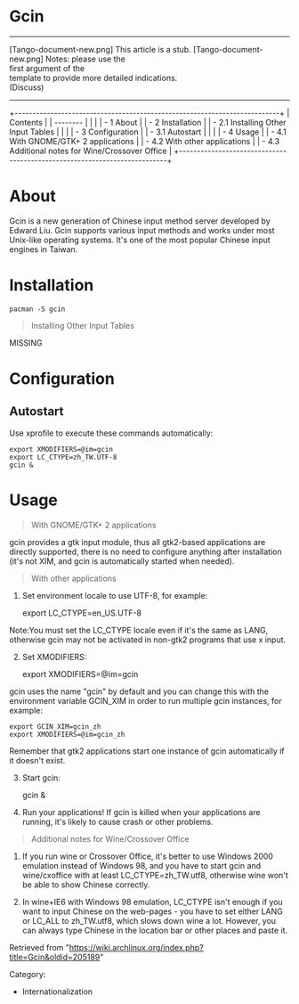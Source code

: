 Gcin
====

  ------------------------ ------------------------ ------------------------
  [Tango-document-new.png] This article is a stub.  [Tango-document-new.png]
                           Notes: please use the    
                           first argument of the    
                           template to provide more 
                           detailed indications.    
                           (Discuss)                
  ------------------------ ------------------------ ------------------------

+--------------------------------------------------------------------------+
| Contents                                                                 |
| --------                                                                 |
|                                                                          |
| -   1 About                                                              |
| -   2 Installation                                                       |
|     -   2.1 Installing Other Input Tables                                |
|                                                                          |
| -   3 Configuration                                                      |
|     -   3.1 Autostart                                                    |
|                                                                          |
| -   4 Usage                                                              |
|     -   4.1 With GNOME/GTK+ 2 applications                               |
|     -   4.2 With other applications                                      |
|     -   4.3 Additional notes for Wine/Crossover Office                   |
+--------------------------------------------------------------------------+

About
=====

Gcin is a new generation of Chinese input method server developed by
Edward Liu. Gcin supports various input methods and works under most
Unix-like operating systems. It's one of the most popular Chinese input
engines in Taiwan.

Installation
============

    pacman -S gcin

> Installing Other Input Tables

MISSING

Configuration
=============

Autostart
---------

Use xprofile to execute these commands automatically:

    export XMODIFIERS=@im=gcin
    export LC_CTYPE=zh_TW.UTF-8
    gcin &

Usage
=====

> With GNOME/GTK+ 2 applications

gcin provides a gtk input module, thus all gtk2-based applications are
directly supported, there is no need to configure anything after
installation (it's not XIM, and gcin is automatically started when
needed).

> With other applications

1. Set environment locale to use UTF-8, for example:

    export LC_CTYPE=en_US.UTF-8

Note:You must set the LC_CTYPE locale even if it's the same as LANG,
otherwise gcin may not be activated in non-gtk2 programs that use x
input.

  
 2. Set XMODIFIERS:

    export XMODIFIERS=@im=gcin

gcin uses the name "gcin" by default and you can change this with the
environment variable GCIN_XIM in order to run multiple gcin instances,
for example:

    export GCIN_XIM=gcin_zh
    export XMODIFIERS=@im=gcin_zh

Remember that gtk2 applications start one instance of gcin automatically
if it doesn't exist.

  
 3. Start gcin:

    gcin &

  
 4. Run your applications! If gcin is killed when your applications are
running, it's likely to cause crash or other problems.

> Additional notes for Wine/Crossover Office

1. If you run wine or Crossover Office, it's better to use Windows 2000
emulation instead of Windows 98, and you have to start gcin and
wine/cxoffice with at least LC_CTYPE=zh_TW.utf8, otherwise wine won't be
able to show Chinese correctly.

2. In wine+IE6 with Windows 98 emulation, LC_CTYPE isn't enough if you
want to input Chinese on the web-pages - you have to set either LANG or
LC_ALL to zh_TW.utf8, which slows down wine a lot. However, you can
always type Chinese in the location bar or other places and paste it.

Retrieved from
"https://wiki.archlinux.org/index.php?title=Gcin&oldid=205189"

Category:

-   Internationalization
